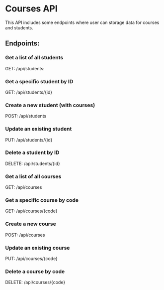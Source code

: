 # Courses API

This API includes some endpoints where user can storage data for courses and students.

## Endpoints:

### Get a list of all students
GET: /api/students: 
### Get a specific student by ID
GET: /api/students/{id}
### Create a new student (with courses)
POST: /api/students	
### Update an existing student
PUT: /api/students/{id}	
### Delete a student by ID
DELETE: /api/students/{id}	

### Get a list of all courses
GET: /api/courses	
### Get a specific course by code
GET: /api/courses/{code} 
### Create a new course
POST: /api/courses	
### Update an existing course
PUT: /api/courses/{code}
### Delete a course by code
DELETE: /api/courses/{code}	

